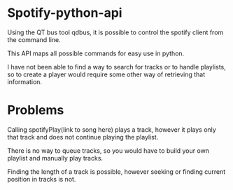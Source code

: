 # Spotify-python-api

Using the QT bus tool qdbus, it is possible to control the spotify client from the command line.

This API maps all possible commands for easy use in python.

I have not been able to find a way to search for tracks or to handle playlists,
so to create a player would require some other way of retrieving that information.

# Problems

Calling spotifyPlay(link to song here) plays a track, however it plays only that track and does not continue playing the playlist.

There is no way to queue tracks, so you would have to build your own playlist and manually play tracks.

Finding the length of a track is possible, however seeking or finding current position in tracks is not. 
